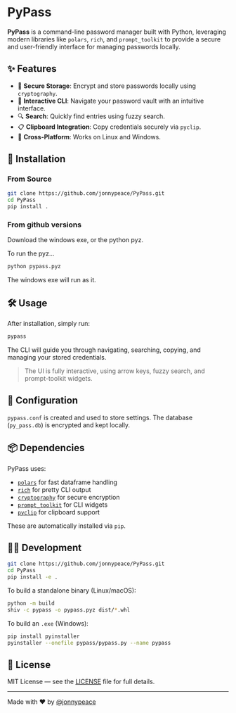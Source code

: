 # PyPass

**PyPass** is a command-line password manager built with Python, leveraging modern libraries like `polars`, `rich`, and `prompt_toolkit` to provide a secure and user-friendly interface for managing passwords locally.

## ✨ Features

- 🔐 **Secure Storage**: Encrypt and store passwords locally using `cryptography`.
- 🧭 **Interactive CLI**: Navigate your password vault with an intuitive interface.
- 🔍 **Search**: Quickly find entries using fuzzy search.
- 📋 **Clipboard Integration**: Copy credentials securely via `pyclip`.
- 🧪 **Cross-Platform**: Works on Linux and Windows.

## 🚀 Installation

### From Source

```bash
git clone https://github.com/jonnypeace/PyPass.git
cd PyPass
pip install .
```

### From github versions

Download the windows exe, or the python pyz.

To run the pyz...

```bash
python pypass.pyz
```

The windows exe will run as it.

## 🛠 Usage

After installation, simply run:

```bash
pypass
```

The CLI will guide you through navigating, searching, copying, and managing your stored credentials.

> The UI is fully interactive, using arrow keys, fuzzy search, and prompt-toolkit widgets.

## 🧩 Configuration

`pypass.conf` is created and used to store settings. The database (`py_pass.db`) is encrypted and kept locally.

## 📦 Dependencies

PyPass uses:

- [`polars`](https://pola-rs.github.io/polars/) for fast dataframe handling
- [`rich`](https://github.com/Textualize/rich) for pretty CLI output
- [`cryptography`](https://cryptography.io/) for secure encryption
- [`prompt_toolkit`](https://github.com/prompt-toolkit/python-prompt-toolkit) for CLI widgets
- [`pyclip`](https://github.com/astrand/pyclip) for clipboard support

These are automatically installed via `pip`.

## 🧑‍💻 Development

```bash
git clone https://github.com/jonnypeace/PyPass.git
cd PyPass
pip install -e .
```

To build a standalone binary (Linux/macOS):

```bash
python -m build
shiv -c pypass -o pypass.pyz dist/*.whl
```

To build an `.exe` (Windows):

```bash
pip install pyinstaller
pyinstaller --onefile pypass/pypass.py --name pypass
```

## 📜 License

MIT License — see the [LICENSE](LICENSE) file for full details.

---

Made with ❤️ by [@jonnypeace](https://github.com/jonnypeace)

